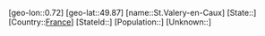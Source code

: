 ﻿---
location: [49.87,0.72]
type: City
tags:
- geo/City


SpocWebEntityId: 34494
isDeleted: false
confidential: public

---
[geo-lon::0.72]
[geo-lat::49.87]
[name::St.Valery-en-Caux]
[State::]
[Country::[France](geo/Continent/Europe/France.md)]
[StateId::]
[Population::]
[Unknown::]

